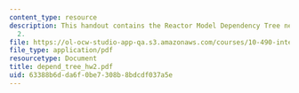 ```yaml
---
content_type: resource
description: This handout contains the Reactor Model Dependency Tree needed for Assignment
  2.
file: https://ol-ocw-studio-app-qa.s3.amazonaws.com/courses/10-490-integrated-chemical-engineering-i-fall-2006/63388b6dda6f0be7308b8bdcdf037a5e_depend_tree_hw2.pdf
file_type: application/pdf
resourcetype: Document
title: depend_tree_hw2.pdf
uid: 63388b6d-da6f-0be7-308b-8bdcdf037a5e
---
```

